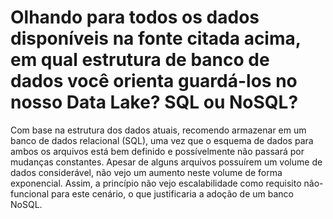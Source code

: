 # Olhando para todos os dados disponíveis na fonte citada acima, em qual estrutura de banco de dados você orienta guardá-los no nosso Data Lake? SQL ou NoSQL?

Com base na estrutura dos dados atuais, recomendo armazenar em um banco de dados relacional (SQL), uma vez que o esquema de dados para ambos os arquivos está bem definido e possívelmente não passará por mudanças constantes. Apesar de alguns arquivos possuírem um volume de dados considerável, não vejo um aumento neste volume de forma exponencial. Assim, a princípio não vejo escalabilidade como requisito não-funcional para este cenário, o que justificaria a adoção de um banco NoSQL.
